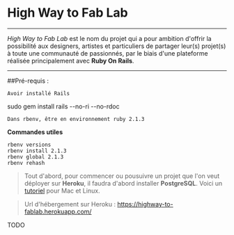 High Way to Fab Lab
=========

-----------

*High Way to Fab Lab* est le nom du projet qui a pour ambition d'offrir la possibilité aux designers, artistes et particuliers de partager leur(s) projet(s) à toute une communauté de passionnés, par le biais d'une plateforme réalisée principalement avec **Ruby On Rails**.

---------

 
##Pré-requis :

    Avoir installé Rails

sudo gem install rails --no-ri --no-rdoc

    Dans rbenv, être en environnement ruby 2.1.3

**Commandes utiles**

    rbenv versions  
    rbenv install 2.1.3
    rbenv global 2.1.3
    rbenv rehash


> Tout d'abord, pour commencer ou pousuivre un projet que l'on veut déployer sur **Heroku**, il faudra d'abord installer **PostgreSQL**. Voici un [tutoriel](http://wikimatze.de/installing-postgresql-gem-under-ubuntu-and-mac/) pour Mac et Linux. 

> Url d'hébergement sur Heroku : https://highway-to-fablab.herokuapp.com/

TODO